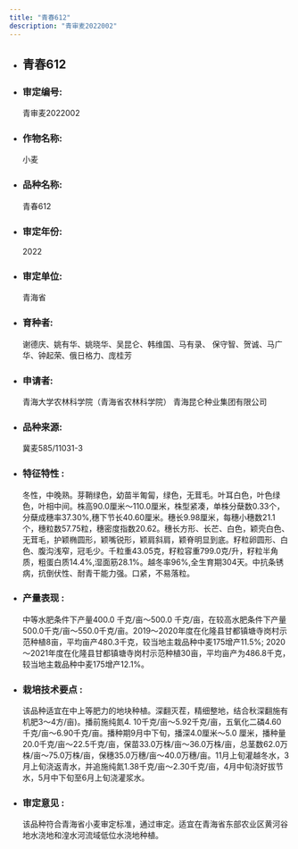 ```yaml
---
title: "青春612"
description: "青审麦2022002"
---
```

* ## 青春612
* ###  审定编号:  
   青审麦2022002

*  ### 作物名称:  
   小麦

*   ###  品种名称: 
    青春612

*   ### 审定年份: 
    2022

*   ### 审定单位:  
    青海省

*   ### 育种者:  
    谢德庆、姚有华、姚晓华、吴昆仑、韩维国、马有录、   保守智、贺诚、马广华、钟起荣、俄日格力、庞桂芳

*   ### 申请者:  
    青海大学农林科学院（青海省农林科学院） 青海昆仑种业集团有限公司

*   ### 品种来源:  
    冀麦585/11031-3

*   ### 特征特性 : 
    冬性，中晚熟。芽鞘绿色，幼苗半匍匐，绿色，无茸毛。叶耳白色，叶色绿色，叶相中间。株高90.0厘米～110.0厘米，株型紧凑，单株分蘖数0.33个，分蘖成穗率37.30%,穗下节长40.60厘米。穗长9.98厘米，每穗小穗数21.1个，穗粒数57.75粒，穗密度指数20.62。穗长方形、长芒、白色，颖壳白色、无茸毛，护颖椭圆形，颖嘴锐形，颖肩斜肩，颖脊明显到底。籽粒卵圆形、白色、腹沟浅窄，冠毛少。千粒重43.05克，籽粒容重799.0克/升，籽粒半角质，粗蛋白质14.4%,湿面筋28.1%。越冬率96%,全生育期304天。中抗条锈病，抗倒伏性、耐青干能力强。口紧，不易落粒。

*   ### 产量表现 : 
    中等水肥条件下产量400.0 千克/亩～500.0 千克/亩，在较高水肥条件下产量500.0千克/亩～550.0千克/亩。2019～2020年度在化隆县甘都镇塘寺岗村示范种植8亩，平均亩产480.3千克，较当地主栽品种中麦175增产11.5%; 2020～2021年度在化隆县甘都镇塘寺岗村示范种植30亩，平均亩产为486.8千克，较当地主栽品种中麦175增产12.1%。

*   ### 栽培技术要点 : 
    该品种适宜在中上等肥力的地块种植。深翻灭茬，精细整地，结合秋深翻施有机肥3～4方/亩)。播前施纯氮4. 10千克/亩～5.92千克/亩，五氧化二磷4.60 千克/亩～6.90千克/亩。播种期9月中下旬，播深4.0厘米～5.0 厘米，播种量20.0千克/亩～22.5千克/亩，保苗33.0万株/亩～36.0万株/亩，总茎数62.0万株/亩～75.0万株/亩，保穗35.0万穗/亩～40.0万穗/亩。11月上旬灌越冬水，3月上旬浇返青水，并追施纯氮1.38千克/亩～2.30千克/亩，4月中旬浇好拔节水，5月中下旬至6月上旬浇灌浆水。

*   ### 审定意见 : 
    该品种符合青海省小麦审定标准，通过审定。适宜在青海省东部农业区黄河谷地水浇地和湟水河流域低位水浇地种植。
